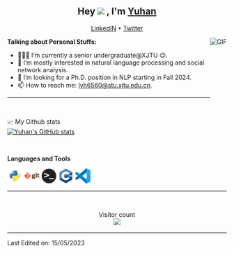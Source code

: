 <h2 align="center">Hey <img src="https://media.giphy.com/media/hvRJCLFzcasrR4ia7z/giphy.gif" width="10px"> , I'm <a href="https://lyh6560new.github.io/">Yuhan</a></h2>
<p align="center">
  <a href="https://www.linkedin.com/in/liu-yuhan-452999251/">LinkedIN</a> •
  <a href="https://twitter.com/Lyhhhh2333">Twitter</a>
</p>

<img align="right" height="150rem" alt="GIF" src="https://i.gifer.com/origin/a0/a0252ac4c0046b423da4683c52fb323d_w200.webp" />

**Talking about Personal Stuffs:**

- 👨🏽‍💻  I’m currently a senior undergraduate@XJTU :wink:.
- 🌱  I’m mostly interested in natural language processing and social network analysis. 
- 💬  I’m looking for a Ph.D. position in NLP starting in Fall 2024.
- 📫  How to reach me: lyh6560@stu.xjtu.edu.cn.

***

 <br>

📈 My Github stats <br />
[![Yuhan's GitHub stats](https://github-readme-stats.vercel.app/api?username=lyh6560new)](https://github.com/anuraghazra/github-readme-stats)


<br>

**Languages and Tools**

<code><img height="35rem" src="https://raw.githubusercontent.com/github/explore/80688e429a7d4ef2fca1e82350fe8e3517d3494d/topics/python/python.png"></code>
<code><img height="35rem" src="https://raw.githubusercontent.com/github/explore/80688e429a7d4ef2fca1e82350fe8e3517d3494d/topics/git/git.png"></code>
<code><img height="35rem" src="https://raw.githubusercontent.com/github/explore/80688e429a7d4ef2fca1e82350fe8e3517d3494d/topics/terminal/terminal.png"></code>
<code><img height="35rem" src="https://raw.githubusercontent.com/github/explore/80688e429a7d4ef2fca1e82350fe8e3517d3494d/topics/cpp/cpp.png"></code>
<code><img alt="Visual Studio Code" height="35rem" src="https://raw.githubusercontent.com/github/explore/80688e429a7d4ef2fca1e82350fe8e3517d3494d/topics/visual-studio-code/visual-studio-code.png" /></code>


***

<br />

<p align="center"> 
  Visitor count<br>
  <img src="https://profile-counter.glitch.me/lyh6560new/count.svg" />
</p>

-----

Last Edited on: 15/05/2023

